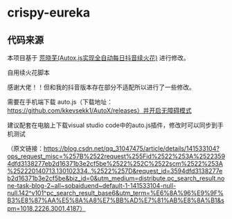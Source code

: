 # crispy-eureka
## 代码来源
本项目基于 [荒晓芜(Autox.js实现全自动每日抖音续火花)](https://blog.csdn.net/qq_31047475/article/details/141533104?ops_request_misc=%257B%2522request%255Fid%2522%253A%25223594dfd3138277eb2d16371b3e2cf5be%2522%252C%2522scm%2522%253A%252220140713.130102334..%2522%257D&request_id=3594dfd3138277eb2d16371b3e2cf5be&biz_id=0&utm_medium=distribute.pc_search_result.none-task-blog-2~all~sobaiduend~default-1-141533104-null-null.142^v101^pc_search_result_base6&utm_term=%E6%8A%96%E9%9F%B3%E8%87%AA%E5%8A%A8%E7%BB%AD%E7%81%AB%E8%8A%B1&spm=1018.2226.3001.4187) 进行修改。

自用续火花脚本


感谢大佬！！但和我的抖音版本存在部分不适配所以进行了一些修改。

需要在手机端下载 auto.js（下载地址：https://github.com/kkevsekk1/AutoX/releases）并开启无障碍模式

建议配套在电脑上下载visual studio code中的auto.js插件，修改时可以同步到手机测试
















（原文链接：https://blog.csdn.net/qq_31047475/article/details/141533104?ops_request_misc=%257B%2522request%255Fid%2522%253A%25223594dfd3138277eb2d16371b3e2cf5be%2522%252C%2522scm%2522%253A%252220140713.130102334..%2522%257D&request_id=3594dfd3138277eb2d16371b3e2cf5be&biz_id=0&utm_medium=distribute.pc_search_result.none-task-blog-2~all~sobaiduend~default-1-141533104-null-null.142^v101^pc_search_result_base6&utm_term=%E6%8A%96%E9%9F%B3%E8%87%AA%E5%8A%A8%E7%BB%AD%E7%81%AB%E8%8A%B1&spm=1018.2226.3001.4187）
